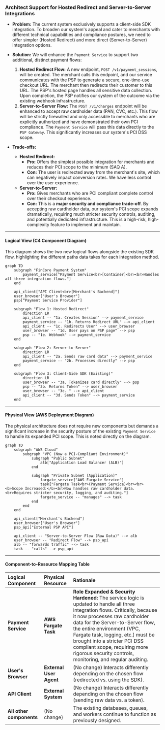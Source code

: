 ### **Architect Support for Hosted Redirect and Server-to-Server Integrations**

*   **Problem:** The current system exclusively supports a client-side SDK integration. To broaden our system's appeal and cater to merchants with different technical capabilities and compliance postures, we need to offer simpler (Hosted Redirect) and more direct (Server-to-Server) integration options.

*   **Solution:** We will enhance the `Payment Service` to support two additional, distinct payment flows:
    1.  **Hosted Redirect Flow:** A new endpoint, `POST /v1/payment_sessions`, will be created. The merchant calls this endpoint, and our service communicates with the PSP to generate a secure, one-time-use checkout URL. The merchant then redirects their customer to this URL. The PSP's hosted page handles all sensitive data collection. Upon completion, the PSP notifies our system of the outcome via the existing webhook infrastructure.
    2.  **Server-to-Server Flow:** The `POST /v1/charges` endpoint will be enhanced to accept raw cardholder data (PAN, CVC, etc.). This flow will be strictly firewalled and only accessible to merchants who are explicitly authorized and have demonstrated their own PCI compliance. The `Payment Service` will pass this data directly to the `PSP Gateway`. This significantly increases our system's PCI DSS scope.

*   **Trade-offs:**
    *   **Hosted Redirect:**
        *   **Pro:** Offers the simplest possible integration for merchants and reduces their PCI scope to the minimum (SAQ A).
        *   **Con:** The user is redirected away from the merchant's site, which can negatively impact conversion rates. We have less control over the user experience.
    *   **Server-to-Server:**
        *   **Pro:** Gives merchants who are PCI compliant complete control over their checkout experience.
        *   **Con:** This is a **major security and compliance trade-off**. By accepting raw cardholder data, our system's PCI scope expands dramatically, requiring much stricter security controls, auditing, and potentially dedicated infrastructure. This is a high-risk, high-complexity feature to implement and maintain.

---

#### **Logical View (C4 Component Diagram)**

This diagram shows the two new logical flows alongside the existing SDK flow, highlighting the different paths data takes for each integration method.

```mermaid
graph TD
    subgraph "FinCore Payment System"
        payment_service["Payment Service<br>[Container]<br><br>Handles all three integration flows."]
    end

    api_client["API Client<br>[Merchant's Backend]"]
    user_browser["User's Browser"]
    psp["Payment Service Provider"]

    subgraph "Flow 1: Hosted Redirect"
        direction LR
        api_client -- "1a. Creates Session" --> payment_service
        payment_service -- "1b. Returns Redirect URL" --> api_client
        api_client -- "1c. Redirects User" --> user_browser
        user_browser -- "1d. User pays on PSP page" --> psp
        psp -- "1e. Webhook" --> payment_service
    end

    subgraph "Flow 2: Server-to-Server"
        direction LR
        api_client -- "2a. Sends raw card data" --> payment_service
        payment_service -- "2b. Processes directly" --> psp
    end
    
    subgraph "Flow 3: Client-Side SDK (Existing)"
        direction LR
        user_browser -- "3a. Tokenizes card directly" --> psp
        psp -- "3b. Returns Token" --> user_browser
        user_browser -- "3c. " --> api_client
        api_client -- "3d. Sends Token" --> payment_service
    end
```

---

#### **Physical View (AWS Deployment Diagram)**

The physical architecture does not require new components but demands a significant increase in the security posture of the existing `Payment Service` to handle its expanded PCI scope. This is noted directly on the diagram.

```mermaid
graph TD
    subgraph "AWS Cloud"
        subgraph "VPC (Now a PCI-Compliant Environment)"
            subgraph "Public Subnet"
                alb["Application Load Balancer (ALB)"]
            end

            subgraph "Private Subnet (Application)"
                fargate_service["AWS Fargate Service"]
                task["Fargate Task<br>(Payment Service)<br><br><b>Scope Increased:</b><br>Now handles raw cardholder data.<br>Requires stricter security, logging, and auditing."]
                fargate_service -- "manages" --> task
            end
        end
    end

    api_client["Merchant's Backend"]
    user_browser["User's Browser"]
    psp_api["External PSP API"]

    api_client -- "Server-to-Server Flow (Raw Data)" --> alb
    user_browser -- "Redirect Flow" --> psp_api
    alb -- "forwards traffic" --> task
    task -- "calls" --> psp_api
```

---

#### **Component-to-Resource Mapping Table**

| Logical Component | Physical Resource | Rationale |
| :--- | :--- | :--- |
| **Payment Service** | **AWS Fargate Task** | **Role Expanded & Security Hardened:** The service logic is updated to handle all three integration flows. Critically, because it now processes raw cardholder data for the Server-to-Server flow, the entire environment (VPC, Fargate task, logging, etc.) must be brought into a stricter PCI DSS compliant scope, requiring more rigorous security controls, monitoring, and regular auditing. |
| **User's Browser** | **External User Agent** | (No change) Interacts differently depending on the chosen flow (redirected vs. using the SDK). |
| **API Client** | **External System** | (No change) Interacts differently depending on the chosen flow (sending raw data vs. a token). |
| **All other components**| (No change) | The existing databases, queues, and workers continue to function as previously designed. |
